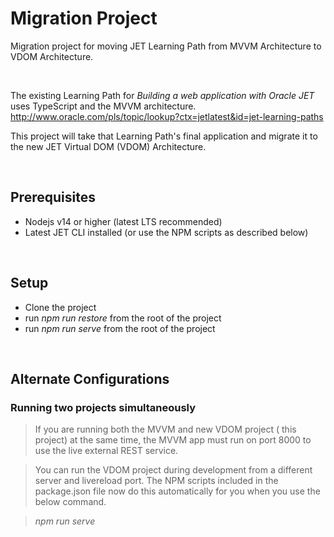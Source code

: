 

# Migration Project
Migration project for moving JET Learning Path from MVVM Architecture to VDOM Architecture.

&nbsp;

The existing Learning Path for _Building a web application with Oracle JET_ uses TypeScript and the MVVM architecture.
http://www.oracle.com/pls/topic/lookup?ctx=jetlatest&id=jet-learning-paths

This project will take that Learning Path's final application and migrate it to the new JET Virtual DOM (VDOM) Architecture.

&nbsp;

## Prerequisites
* Nodejs v14 or higher (latest LTS recommended)
* Latest JET CLI installed (or use the NPM scripts as described below)


&nbsp;

## Setup
* Clone the project
* run *npm run restore* from the root of the project
* run *npm run serve* from the root of the project
  
&nbsp;

## Alternate Configurations

### Running two projects simultaneously
>If you are running both the MVVM and new VDOM project ( this project) at the same time, the MVVM app must run on port 8000 to use the live external REST service.

>You can run the VDOM project during development from a different server and livereload port. The NPM scripts included in the package.json file now do this automatically for you when you use the below command.

>*npm run serve*

&nbsp;

